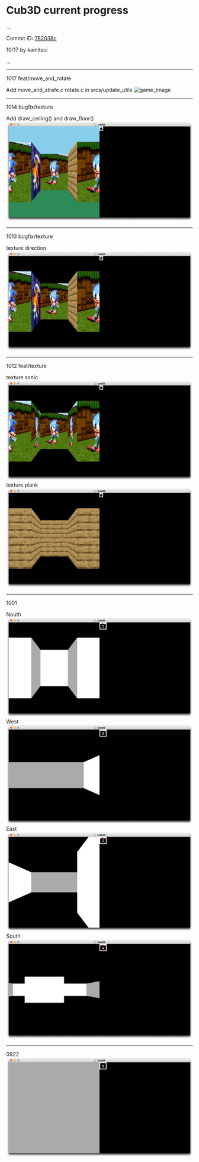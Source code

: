 # Cub3D current progress
...

Commit ID: [782038c](https://github.com/1RO8s/cub3D/commit/782038c)

10/17 by kamitsui

...

---
1017 feat/move_and_rotate

Add move_and_strafe.c rotate.c in srcs/update_utils
![game_image](movie/20241017/first_behavior.gif)

---
1014 bugfix/texture

Add draw_ceiling() and draw_floor()
![game_image](image/1014_ceiling_and_floor/game_screen_ok.png)

---
1013 bugfix/texture

texture direction
![game_image](image/1013_bugfix_texture/texture_direction.png)

---
1012 feat/texture

texture sonic
![game_image](image/1012_texture/texture_sonic.png)
texture plank
![game_image](image/1012_texture/texture_plank.png)

---
1001

Nouth
![game_image](image/1001_bugfix_draw_3d/Nouth.png)
West
![game_image](image/1001_bugfix_draw_3d/West.png)
East
![game_image](image/1001_bugfix_draw_3d/East.png)
South
![game_image](image/1001_bugfix_draw_3d/South.png)

---
0922
![game_image](image/0922_3d_grey_2d_small.png)

